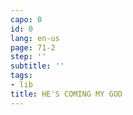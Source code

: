 ```yaml
---
capo: 0
id: 0
lang: en-us
page: 71-2
step: ''
subtitle: ''
tags:
- lib
title: HE'S COMING MY GOD
---
```

